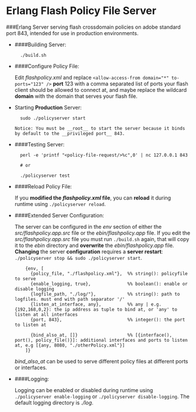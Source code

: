 
Erlang Flash Policy File Server
==============================

###Erlang Server serving flash crossdomain policies on adobe standard port 843, intended for use in production environments.

* ####Building Server:

        ./build.sh
        
* ####Configure Policy File:

    Edit _flashpolicy.xml_ and replace `<allow-access-from domain="*" to-ports="123" />` __port__ 123 with a comma separated list of ports your flash client should be allowed to connect at, and maybe replace the wildcard __domain__ with the domain that serves your flash file.

* Starting __Production__ Server:

        sudo ./policyserver start
        
      Notice: You must be __root__ to start the server because it binds by default to the __privileged port__ 843.

* ####Testing Server:


        perl -e 'printf "<policy-file-request/>%c",0' | nc 127.0.0.1 843
        
        # or
        
        ./policyserver test

* ####Reload Policy File:
   
    If you __modified the _flashpolicy.xml_ file__, you can __reload__ it during runtime using `./policyserver reload`.  
        
* ####Extended Server Configuration:

    The server can be configured in the _env_ section of either the _src/flashpolicy.app.src_ file or the _ebin/flashpolicy.app_ file. If you edit the _src/flashpolicy.app.src_ file you must run `./build.sh` again, that will copy it to the _ebin_ directory and __overwrite__ the _ebin/flashpolicy.app_ file. __Changing__ the server __configuration__ requires a __server restart__: `./policyserver stop && sudo ./policyserver start`.
   
          {env, [
            {policy_file, "./flashpolicy.xml"},  %% string(): policyfile to serve
            {enable_logging, true},              %% boolean(): enable or disable logging
            {logfile_path, "./log/"},            %% string(): path to logfiles. must end with path separator '/'
            {listen_at_interface, any},          %% any | e.g. {192,168,0,2}: the ip address as tuple to bind at, or 'any' to listen at all interfaces
            {port, 843},                         %% integer(): the port to listen at
        
            {bind_also_at, []}                   %% [{interface(), port(), policy_file()}]: additional interfaces and ports to listen at, e.g [{any, 8080, "./otherPolicy.xml"}]
          ]}

  
    _bind_also_at_ can be used to serve different policy files at different ports or interfaces.
  
* ####Logging:

    Logging can be enabled or disabled during runtime using `./policyserver enable-logging` or `./policyserver disable-logging`. The default logging directory is _./log_.

